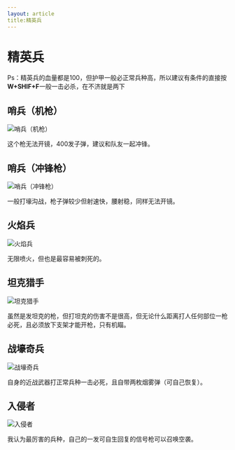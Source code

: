 ```yaml
---
layout: article
title:精英兵
---
```


# 精英兵

Ps：精英兵的血量都是100，但护甲一般必正常兵种高，所以建议有条件的直接按 **W+SHIF+F**一般一击必杀，在不济就是两下



## 哨兵（机枪）

![哨兵（机枪）](https://imgheybox.max-c.com/bbs/2021/07/29/93aa0060e501bd8ee66f299e242c25b8/thumb.png)

这个枪无法开镜，400发子弹，建议和队友一起冲锋。



## 哨兵（冲锋枪）

![哨兵（冲锋枪）](https://imgheybox.max-c.com/bbs/2021/07/29/3308c7e8ee8a748137163e4d86b543fc/thumb.png)

一般打壕沟战，枪子弹较少但射速快，腰射稳，同样无法开镜。

## 火焰兵

![火焰兵](https://imgheybox.max-c.com/bbs/2021/07/29/aaf902994857911aad03a28b3d2aa1d4/thumb.png)

无限喷火，但也是最容易被刺死的。

## 坦克猎手

![坦克猎手](https://imgheybox.max-c.com/bbs/2021/07/29/cc46cd6302c1f9c09b86b60efaa721aa/thumb.png)

虽然是发坦克的枪，但打坦克的伤害不是很高，但无论什么距离打人任何部位一枪必死，且必须放下支架才能开枪，只有机瞄。



## 战壕奇兵

![战壕奇兵](https://imgheybox.max-c.com/bbs/2021/07/29/c805640c990e323a48584aebeefbc0e6/thumb.png)

自身的近战武器打正常兵种一击必死，且自带两枚烟雾弹（可自己恢复）。

## 入侵者

![入侵者](https://imgheybox.max-c.com/bbs/2021/07/29/2b9cb1dd308ebf6dc28289fe84306b5e/thumb.png)

我认为最厉害的兵种，自己的一发可自生回复的信号枪可以召唤空袭。



